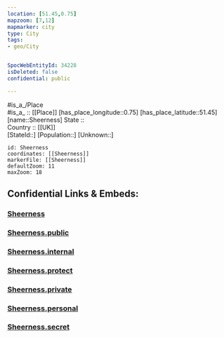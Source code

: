 ```yaml
---
location: [51.45,0.75] 
mapzoom: [7,12] 
mapmarker: city 
type: City
tags:
- geo/City


SpocWebEntityId: 34228
isDeleted: false
confidential: public

---
```

#is_a_/Place  
#is_a_ :: [[Place]] 
[has_place_longitude::0.75] 
[has_place_latitude::51.45] 
[name::Sheerness] 
State ::  
Country :: [[UK]]  
[StateId::] 
[Population::] 
[Unknown::] 


```leaflet
id: Sheerness
coordinates: [[Sheerness]] 
markerFile: [[Sheerness]] 
defaultZoom: 11 
maxZoom: 18
```


## Confidential Links & Embeds: 

### [Sheerness](/_Standards/Earth/Continent/Europe/Europe~North/UK/England/Regions~England/South_East_England/Kent/Sheerness.md) 

### [Sheerness.public](/_public/Earth/Continent/Europe/Europe~North/UK/England/Regions~England/South_East_England/Kent/Sheerness.public.md) 

### [Sheerness.internal](/_internal/Earth/Continent/Europe/Europe~North/UK/England/Regions~England/South_East_England/Kent/Sheerness.internal.md) 

### [Sheerness.protect](/_protect/Earth/Continent/Europe/Europe~North/UK/England/Regions~England/South_East_England/Kent/Sheerness.protect.md) 

### [Sheerness.private](/_private/Earth/Continent/Europe/Europe~North/UK/England/Regions~England/South_East_England/Kent/Sheerness.private.md) 

### [Sheerness.personal](/_personal/Earth/Continent/Europe/Europe~North/UK/England/Regions~England/South_East_England/Kent/Sheerness.personal.md) 

### [Sheerness.secret](/_secret/Earth/Continent/Europe/Europe~North/UK/England/Regions~England/South_East_England/Kent/Sheerness.secret.md)

